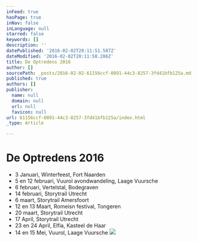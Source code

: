 ```yaml
---
inFeed: true
hasPage: true
inNav: false
inLanguage: null
starred: false
keywords: []
description: ''
datePublished: '2016-02-02T20:11:51.587Z'
dateModified: '2016-02-02T20:11:50.286Z'
title: De Optredens 2016
author: []
sourcePath: _posts/2016-02-02-61156ccf-0891-44c3-8257-3fd41bfb125a.md
published: true
authors: []
publisher:
  name: null
  domain: null
  url: null
  favicon: null
url: 61156ccf-0891-44c3-8257-3fd41bfb125a/index.html
_type: Article

---
```

# De Optredens 2016

* 3 Januari, Winterfeest, Fort Naarden
* 5 en 12 februari, Vuurol avondwandeling, Laage Vuursche
* 6 februari, Vertelstal, Bodegraven
* 14 februari, Storytrail Utrecht
* 6 maart, Storytrail Amersfoort
* 12 en 13 Maart, Romeisn festival, Tongeren
* 20 maart, Storytrail Utrecht
* 17 April, Storytrail Utrecht
* 23 en 24 April, Elfia, Kasteel de Haar
* 14 en 15 Mei, Vuurol, Laage Vuursche
![](https://the-grid-user-content.s3-us-west-2.amazonaws.com/f9763f7e-1c4a-4aba-96d7-3d2ffd9d19c5.jpg)
